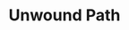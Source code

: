 ---
composer:
  first: Matt
  last: Sargent
title: Unwound Path
duration:
yearComposed: 2018
performedBySwitch: 2018
commissionedOrWrittenFor: commission
size: sextet
instrumentation:
  - flute
  - clarinet
  - violin
  - cello
  - piano
  - percussion
tags:
  - sextet
  - acoustic
  - commission
  - annendale-on-hudson
  - ithaca
media:
  - title: Unwound Path (2018) for mixed sextet by Matt Sargent
    url: https://www.youtube.com/embed/MBC-1Qb4NFI
headerImage: repertoire-images/sargent-unwound-path_1000x500.jpg
thumbnailImage: repertoire-images/thumbnails/sargent-unwound-path_400x200.jpg
---
